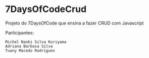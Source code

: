 # 7DaysOfCodeCrud
Projeto do 7DaysOfCode que ensina a fazer CRUD com Javascript

Participantes:

    Michel Naoki Silva Kuriyama
    Adriana Barbosa Silva
    Tuany Macedo Rodrigues
